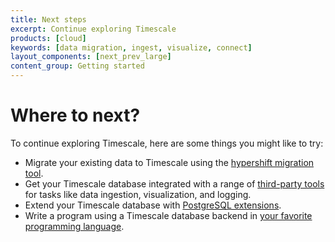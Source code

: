 ```yaml
---
title: Next steps
excerpt: Continue exploring Timescale
products: [cloud]
keywords: [data migration, ingest, visualize, connect]
layout_components: [next_prev_large]
content_group: Getting started
---
```


# Where to next?

To continue exploring Timescale, here are some things you might like to try:

*   Migrate your existing data to Timescale using the
    [hypershift migration tool][migrate-data].
*   Get your Timescale database integrated with a range of
    [third-party tools][integrations]
    for tasks like data ingestion, visualization, and logging.
*   Extend your Timescale database with [PostgreSQL extensions][extensions].
*   Write a program using a Timescale database backend in
    [your favorite programming language][connect-with-code].

[connect-with-code]: /quick-start/:currentVersion:/
[migrate-data]: /use-timescale/:currentVersion:/migration/
[integrations]: /use-timescale/:currentVersion:/integrations/
[extensions]: /use-timescale/:currentVersion:/extensions/
